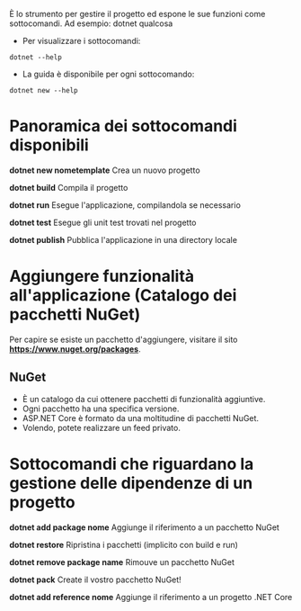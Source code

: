 È lo strumento per gestire il progetto ed espone le sue funzioni come sottocomandi.
Ad esempio: dotnet qualcosa

* Per visualizzare i sottocomandi:
 ```
 dotnet --help
 ```

* La guida è disponibile per ogni sottocomando:
 ```
 dotnet new --help
 ```

# Panoramica dei sottocomandi disponibili

**dotnet new nometemplate**     Crea un nuovo progetto

**dotnet build**                Compila il progetto

**dotnet run**                  Esegue l'applicazione, compilandola se necessario

**dotnet test**                 Esegue gli unit test trovati nel progetto

**dotnet publish**              Pubblica l'applicazione in una directory locale

# Aggiungere funzionalità all'applicazione (Catalogo dei pacchetti NuGet)

Per capire se esiste un pacchetto d'aggiungere, visitare il sito **https://www.nuget.org/packages**.

## NuGet

* È un catalogo da cui ottenere pacchetti di funzionalità aggiuntive.
* Ogni pacchetto ha una specifica versione.
* ASP.NET Core è formato da una moltitudine di pacchetti NuGet.
* Volendo, potete realizzare un feed privato.

# Sottocomandi che riguardano la gestione delle dipendenze di un progetto

**dotnet add package nome**     Aggiunge il riferimento a un pacchetto NuGet

**dotnet restore**              Ripristina i pacchetti (implicito con build e run)

**dotnet remove package name**  Rimouve un pacchetto NuGet

**dotnet pack**                 Create il vostro pacchetto NuGet!

**dotnet add reference nome**   Aggiunge il riferimento a un progetto .NET Core